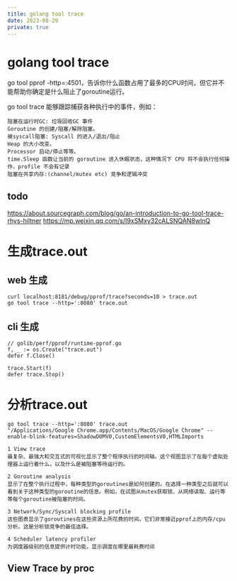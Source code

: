 ```yaml
---
title: golang tool trace
date: 2023-08-29
private: true
---
```

# golang tool trace
go tool pprof -http=:4501，告诉你什么函数占用了最多的CPU时间，但它并不能帮助你确定是什么阻止了goroutine运行。

go tool trace 能够跟踪捕获各种执行中的事件，例如： 

    阻塞在运行时GC: 垃圾回收GC 事件
    Goroutine 的创建/阻塞/解除阻塞。
    被syscall阻塞: Syscall 的进入/退出/阻止
    Heap 的大小改变。
    Processor 启动/停止等等。
    time.Sleep 函数让当前的 goroutine 进入休眠状态，这种情况下 CPU 将不会执行任何操作，profile 不会有记录
    阻塞在共享内存:(channel/mutex etc) 竞争和逻辑冲突

## todo
https://about.sourcegraph.com/blog/go/an-introduction-to-go-tool-trace-rhys-hiltner
https://mp.weixin.qq.com/s/I9xSMxy32cALSNQAN8wlnQ

# 生成trace.out
## web 生成
    curl localhost:8181/debug/pprof/trace?seconds=10 > trace.out
    go tool trace --http=':8080' trace.out

## cli 生成
    // golib/perf/pprof/runtime-pprof.go
    f, _ := os.Create("trace.out")
    defer f.Close()

    trace.Start(f)
    defer trace.Stop()

# 分析trace.out

    go tool trace --http=':8080' trace.out
    "/Applications/Google Chrome.app/Contents/MacOS/Google Chrome" --enable-blink-features=ShadowDOMV0,CustomElementsV0,HTMLImports

    1 View trace  
    最复杂、最强大和交互式的可视化显示了整个程序执行的时间轴。这个视图显示了在每个虚拟处理器上运行着什么，以及什么是被阻塞等待运行的。

    2 Goroutine analysis  
    显示了在整个执行过程中，每种类型的goroutines是如何创建的。在选择一种类型之后就可以看到关于这种类型的goroutine的信息。例如，在试图从mutex获取锁、从网络读取、运行等等每个goroutine被阻塞的时间。

    3 Network/Sync/Syscall blocking profile  
    这些图表显示了goroutines在这些资源上所花费的时间。它们非常接近pprof上的内存/cpu分析。这是分析锁竞争的最佳选择。

    4 Scheduler latency profiler  
    为调度器级别的信息提供计时功能，显示调度在哪里最耗费时间

## View Trace by proc

